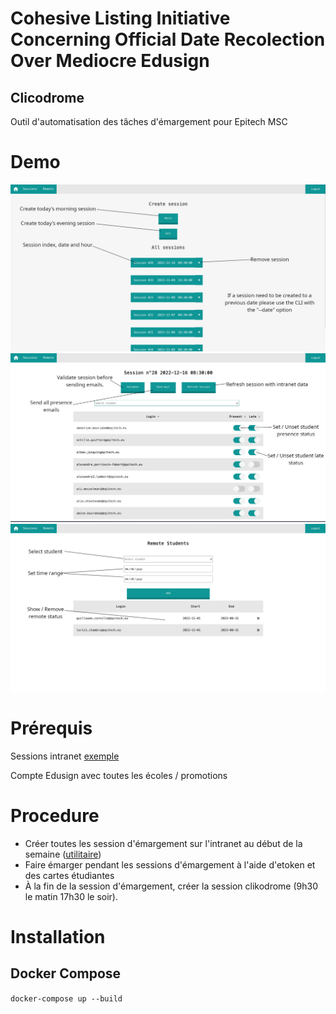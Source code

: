 # Cohesive Listing Initiative Concerning Official Date Recolection Over Mediocre Edusign 
## Clicodrome
Outil d'automatisation des tâches d'émargement pour Epitech MSC

# Demo
![Sessions](front/public/assets/demo_sessions.png)
![Session](front/public/assets/demo_session.png)
![Remote](front/public/assets/demo_remote.png)

# Prérequis
Sessions intranet [exemple](https://intra.epitech.eu/module/2021/W-ADM-007/LYN-0-1/acti-505014/event-521736/registered)

Compte Edusign avec toutes les écoles / promotions

# Procedure
- Créer toutes les session d'émargement sur l'intranet au début de la semaine ([utilitaire](https://github.com/JulienAldon/EEPlanner))
- Faire émarger pendant les sessions d'émargement à l'aide d'etoken et des cartes étudiantes
- À la fin de la session d'émargement, créer la session clikodrome (9h30 le matin 17h30 le soir).

# Installation
## Docker Compose

```docker-compose up --build```
